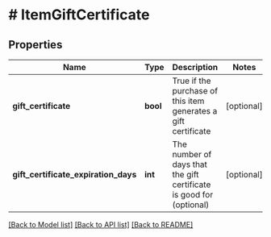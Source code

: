 # # ItemGiftCertificate

## Properties

Name | Type | Description | Notes
------------ | ------------- | ------------- | -------------
**gift_certificate** | **bool** | True if the purchase of this item generates a gift certificate | [optional]
**gift_certificate_expiration_days** | **int** | The number of days that the gift certificate is good for (optional) | [optional]

[[Back to Model list]](../../README.md#models) [[Back to API list]](../../README.md#endpoints) [[Back to README]](../../README.md)
